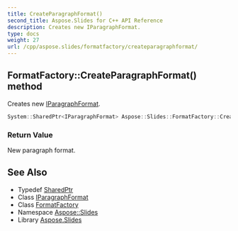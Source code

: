 ```yaml
---
title: CreateParagraphFormat()
second_title: Aspose.Slides for C++ API Reference
description: Creates new IParagraphFormat.
type: docs
weight: 27
url: /cpp/aspose.slides/formatfactory/createparagraphformat/
---
```

## FormatFactory::CreateParagraphFormat() method


Creates new [IParagraphFormat](../../iparagraphformat/).

```cpp
System::SharedPtr<IParagraphFormat> Aspose::Slides::FormatFactory::CreateParagraphFormat() override
```


### Return Value

New paragraph format.

## See Also

* Typedef [SharedPtr](../../system/sharedptr/)
* Class [IParagraphFormat](../iparagraphformat/)
* Class [FormatFactory](./)
* Namespace [Aspose::Slides](../)
* Library [Aspose.Slides](../../)